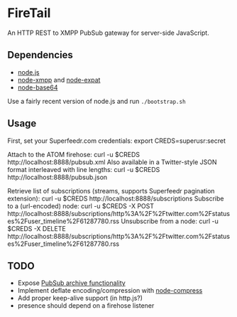 # FireTail
An HTTP REST to XMPP PubSub gateway for server-side JavaScript.

## Dependencies
* [node.js](http://github.com/ry/node)
* [node-xmpp](http://github.com/astro/node-xmpp) and [node-expat](http://github.com/astro/node-expat)
* [node-base64](http://github.com/brainfucker/node-base64)

Use a fairly recent version of node.js and run `./bootstrap.sh`

## Usage
First, set your Superfeedr.com credentials:
    export CREDS=superusr:secret

Attach to the ATOM firehose:
    curl -u $CREDS http://localhost:8888/pubsub.xml
Also available in a Twitter-style JSON format interleaved with line lengths:
    curl -u $CREDS http://localhost:8888/pubsub.json

Retrieve list of subscriptions (streams, supports Superfeedr pagination extension):
    curl -u $CREDS http://localhost:8888/subscriptions
Subscribe to a (url-encoded) node:
    curl -u $CREDS -X POST http://localhost:8888/subscriptions/http%3A%2F%2Ftwitter.com%2Fstatuses%2Fuser_timeline%2F61287780.rss
Unsubscribe from a node:
    curl -u $CREDS -X DELETE http://localhost:8888/subscriptions/http%3A%2F%2Ftwitter.com%2Fstatuses%2Fuser_timeline%2F61287780.rss

## TODO
* Expose [PubSub archive functionality](http://xmpp.org/extensions/xep-0060.html#subscriber-retrieve-requestall)
* Implement deflate encoding/compression with [node-compress](http://github.com/waveto/node-compress)
* Add proper keep-alive support (in http.js?)
* presence should depend on a firehose listener
